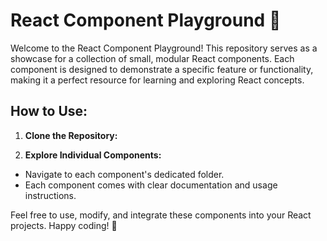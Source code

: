 # React Component Playground 🚀

Welcome to the React Component Playground! This repository serves as a showcase for a collection of small, modular React components. Each component is designed to demonstrate a specific feature or functionality, making it a perfect resource for learning and exploring React concepts.

## How to Use:

1. **Clone the Repository:**
   
2. **Explore Individual Components:**
- Navigate to each component's dedicated folder.
- Each component comes with clear documentation and usage instructions.

Feel free to use, modify, and integrate these components into your React projects. Happy coding! 🚀
